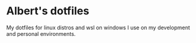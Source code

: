 # Albert's dotfiles

My dotfiles for linux distros and wsl on windows I use on my development and personal environments.

